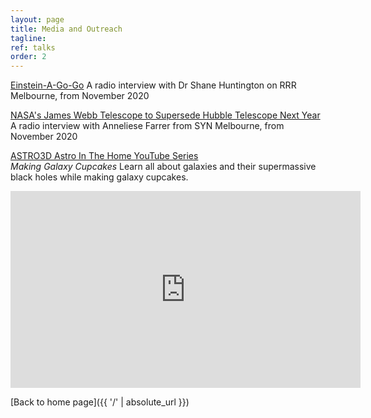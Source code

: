```yaml
---
layout: page
title: Media and Outreach
tagline:
ref: talks
order: 2
---
```



[Einstein-A-Go-Go](https://www.rrr.org.au/shared/podcast-episode/4740/2311000)
A radio interview with Dr Shane Huntington on RRR Melbourne, from November 2020


[NASA's James Webb Telescope to Supersede Hubble Telescope Next Year](http://syn.org.au/nasa-james-webb-telescope-supersede-hubble/)
A radio interview with Anneliese Farrer from SYN Melbourne, from November 2020


[ASTRO3D Astro In The Home YouTube Series](https://astro3d.org.au/education-and-outreach/astro-in-the-home/)  
*Making Galaxy Cupcakes*
Learn all about galaxies and their supermassive black holes while making galaxy cupcakes.
<iframe width="560" height="315" src="https://www.youtube.com/embed/uwCbAT2DoTY" frameborder="0" allow="accelerometer; autoplay; clipboard-write; encrypted-media; gyroscope; picture-in-picture" allowfullscreen></iframe>

[Back to home page]({{ '/' | absolute_url }})
